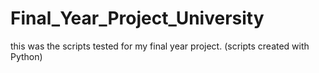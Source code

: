 # Final_Year_Project_University
this was the scripts tested for my final year project. (scripts created with Python)
